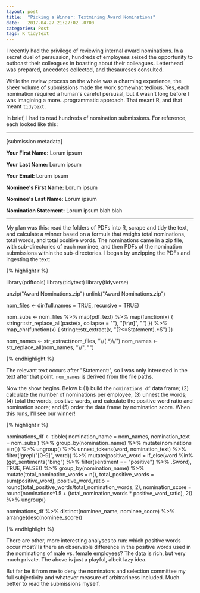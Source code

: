 ```yaml
---
layout: post
title:  "Picking a Winner: Textmining Award Nominations"
date:   2017-04-27 21:27:02 -0700
categories: Post
tags: R tidytext
---
```


I recently had the privilege of reviewing internal award nominations. In a secret duel of persuasion, hundreds of employees seized 
the opportunity to outboast their colleagues in boasting about their colleagues. Letterhead was prepared, anecdotes collected,
and thesaureses consulted. 

While the review process on the whole was a charming experience, the sheer volume of submissions made the work somewhat tedious. Yes,
each nomination required a human's careful persusal, but it wasn't long before I was imagining a more...programmatic approach. That
meant R, and that meant `tidytext`.

<!--more-->

In brief, I had to read hundreds of nomination submissions. For reference, each looked like this:

***

[submission metadata]

**Your First Name:** Lorum ipsum

**Your Last Name:** Lorum ipsum

**Your Email:** Lorum ipsum

**Nominee's First Name:** Lorum ipsum

**Nominee's Last Name:** Lorum ipsum

**Nomination Statement:** Lorum ipsum blah blah

***


My plan was this: read the folders of PDFs into R, scrape and tidy the text, and calculate a winner based on a formula
that weighs total nominations, total words, and total positive words. The nominations came in a zip file, with sub-directories of
each nominee, and then PDFs of the nomination submissions within the sub-directories. I began by unzipping the PDFs and ingesting
the text:

{% highlight r %}

library(pdftools)
library(tidytext)
library(tidyverse)

unzip("Award Nominations.zip")
unlink("Award Nominations.zip")

nom_files <- dir(full.names = TRUE, recursive = TRUE) 

nom_subs <- nom_files %>% 
  map(pdf_text) %>% 
  map(function(x) {
    stringr::str_replace_all(paste(x, collapse = ""), "[\r\n]", "")
  }) %>% 
  map_chr(function(x) {
    stringr::str_extract(x, "(?<=Statement).*$")
  })

nom_names <- str_extract(nom_files, "\\/(.*)\\/")
nom_names <- str_replace_all(nom_names, "\\/", "")

{% endhighlight %}

The relevant text occurs after "Statement:", so I was only interested in the text after that point. `nom_names` is derived from
the file paths. 

Now the show begins. Below I: (1) build the `nominations_df` data frame; (2) calculate the number of nominations per employee,
(3) unnest the words; (4) total the words, positive words, and calculate the positive word ratio and nomination score; and
(5) order the data frame by nomination score. When this runs, I'll see our winner!



{% highlight r %}

nominations_df <- tibble(
  nomination_name = nom_names,
  nomination_text = nom_subs
) %>% 
  group_by(nomination_name) %>% 
  mutate(nominations = n()) %>% 
  ungroup() %>%
  unnest_tokens(word, nomination_text) %>% 
  filter(!grepl("[0-9]", word)) %>% 
  mutate(positive_word = if_else(word %in% (get_sentiments("bing") %>% 
                                   filter(sentiment == "positive") %>% 
                                   .$word), 
                                 TRUE, FALSE)) %>% 
  group_by(nomination_name) %>% 
  mutate(total_nomination_words = n(),
         total_positive_words = sum(positive_word),
         positive_word_ratio = round(total_positive_words/total_nomination_words, 2),
         nomination_score = round(nominations^1.5 + (total_nomination_words * positive_word_ratio), 2)) %>% 
  ungroup()
  
nominations_df %>% 
  distinct(nominee_name, nominee_score) %>% 
  arrange(desc(nominee_score))

{% endhighlight %}

There are other, more interesting analyses to run: which positive words occur most? Is there an observable difference in 
the positive words used in the nominations of male vs. female employees? The data is rich, but very much private. The above is
just a playful, albeit lazy idea. 

But far be it from me to deny the nominators and selection committee my full subjectivity and whatever measure of arbitrariness included. 
Much better to read the submissions myself.  






